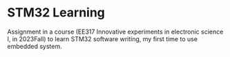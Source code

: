 # STM32 Learning
Assignment in a course (EE317 Innovative experiments in electronic science I, in 2023Fall) to learn STM32 software writing, my first time to use embedded system.
